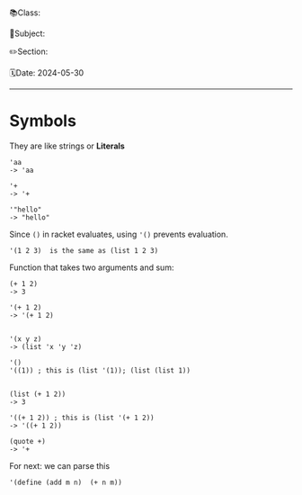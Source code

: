 📚Class:

📘Subject: <a href="https://github.com/lamula21/cheat-sheets/blob/main/"></a>

✏️Section:

🗓️Date: 2024-05-30

---

# Symbols

They are like strings or **Literals**

```rkt
'aa
-> 'aa

'+
-> '+

'"hello"
-> "hello"
```

Since `()` in racket evaluates, using `'()` prevents evaluation.

```rkt
'(1 2 3)  is the same as (list 1 2 3)
```

Function that takes two arguments and sum:

```rkt
(+ 1 2)
-> 3
```

```rkt
'(+ 1 2)
-> '(+ 1 2)


'(x y z)
-> (list 'x 'y 'z)
```

```rkt
'()
'((1)) ; this is (list '(1)); (list (list 1))


(list (+ 1 2))
-> 3

'((+ 1 2)) ; this is (list '(+ 1 2))
-> '((+ 1 2))

(quote +)
-> '+

```

For next: we can parse this

```rkt
'(define (add m n)  (+ n m))
```
